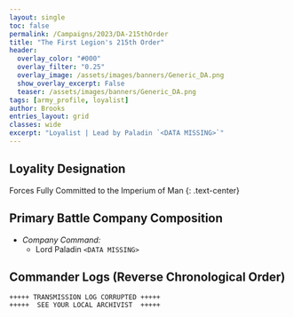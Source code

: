 ```yaml
---
layout: single
toc: false
permalink: /Campaigns/2023/DA-215thOrder
title: "The First Legion's 215th Order"
header:
  overlay_color: "#000"
  overlay_filter: "0.25"
  overlay_image: /assets/images/banners/Generic_DA.png
  show_overlay_excerpt: False
  teaser: /assets/images/banners/Generic_DA.png
tags: [army_profile, loyalist]
author: Brooks
entries_layout: grid
classes: wide
excerpt: "Loyalist | Lead by Paladin `<DATA MISSING>`"
---
```


## Loyality Designation
Forces Fully Committed to the Imperium of Man
{: .text-center}

## Primary Battle Company Composition
- *Company Command:* 
  - Lord Paladin `<DATA MISSING>`

## Commander Logs (Reverse Chronological Order)

```
+++++ TRANSMISSION LOG CORRUPTED +++++
+++++  SEE YOUR LOCAL ARCHIVIST  +++++
```